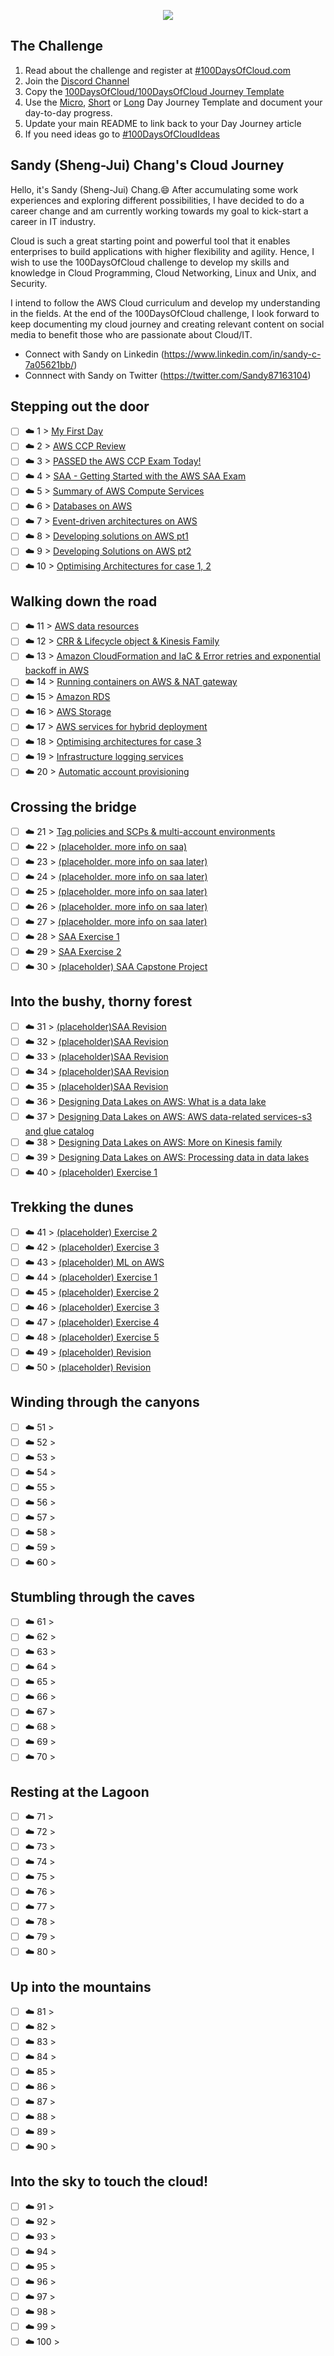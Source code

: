 <p align="center">
  <img src="banner.png">
</p>

## The Challenge
1. Read about the challenge and register at [#100DaysOfCloud.com](https://100DaysOfCloud.com)
2. Join the [Discord Channel](https://discord.gg/c6Db8nY)
3. Copy the [100DaysOfCloud/100DaysOfCloud Journey Template](https://github.com/100DaysOfCloud/100DaysOfCloud/generate)
4. Use the [Micro](Templates/000-DAY-ARTICLE-MICRO-TEMPLATE.md), [Short](Templates/001-DAY-ARTICLE-SHORT-TEMPLATE.md) or [Long](Templates/002-DAY-ARTICLE-LONG-TEMPLATE.md) Day Journey Template and document your day-to-day progress.
5. Update your main README to link back to your Day Journey article
4. If you need ideas go to [#100DaysOfCloudIdeas](https://github.com/100DaysOfCloud/100DaysOfCloudIdeas)

## Sandy (Sheng-Jui) Chang's Cloud Journey
Hello, it's Sandy (Sheng-Jui) Chang.😄 After accumulating some work experiences and exploring different possibilities, I have decided to do a career change and am currently working towards my goal to kick-start a career in IT industry. 

Cloud is such a great starting point and powerful tool that it enables enterprises to build applications with higher flexibility and agility. Hence, I wish to use the 100DaysOfCloud challenge to develop my skills and knowledge in Cloud Programming, Cloud Networking, Linux and Unix, and Security. 

I intend to follow the AWS Cloud curriculum and develop my understanding in the fields. At the end of the 100DaysOfCloud challenge, I look forward to keep documenting my cloud journey and creating relevant content on social media to benefit those who are passionate about Cloud/IT. 

- Connect with Sandy on Linkedin (https://www.linkedin.com/in/sandy-c-7a05621bb/)
- Connnect with Sandy on Twitter (https://twitter.com/Sandy87163104)

## Stepping out the door

- [ ] ☁️ 1 > [My First Day](Journey/001/Readme.md)
- [ ] ☁️ 2 > [AWS CCP Review](Journey/002/Readme.md)
- [ ] ☁️ 3 > [PASSED the AWS CCP Exam Today!](Journey/003/Readme.md)
- [ ] ☁️ 4 > [SAA - Getting Started with the AWS SAA Exam](Journey/004/Readme.md)
- [ ] ☁️ 5 > [Summary of AWS Compute Services](Journey/005/Readme.md)
- [ ] ☁️ 6 > [Databases on AWS](Journey/006/Readme.md)
- [ ] ☁️ 7 > [Event-driven architectures on AWS](Journey/007/Readme.md)
- [ ] ☁️ 8 > [Developing solutions on AWS pt1](Journey/008/Readme.md)
- [ ] ☁️ 9 > [Developing Solutions on AWS pt2](Journey/009/Readme.md)
- [ ] ☁️ 10 > [Optimising Architectures for case 1, 2](Journey/010/Readme.md)

## Walking down the road

- [ ] ☁️ 11 > [AWS data resources](Journey/011/Readme.md)
- [ ] ☁️ 12 > [CRR & Lifecycle object & Kinesis Family](Journey/012/Readme.md)
- [ ] ☁️ 13 > [Amazon CloudFormation and IaC & Error retries and exponential backoff in AWS](Journey/013/Readme.md)
- [ ] ☁️ 14 > [Running containers on AWS & NAT gateway](Journey/014/Readme.md)
- [ ] ☁️ 15 > [Amazon RDS](Journey/015/Readme.md)
- [ ] ☁️ 16 > [AWS Storage](Journey/016/Readme.md)
- [ ] ☁️ 17 > [AWS services for hybrid deployment](Journey/017/Readme.md)
- [ ] ☁️ 18 > [Optimising architectures for case 3](Journey/018/Readme.md)
- [ ] ☁️ 19 > [Infrastructure logging services](Journey/019/Readme.md)
- [ ] ☁️ 20 > [Automatic account provisioning](Journey/020/Readme.md)

## Crossing the bridge

- [ ] ☁️ 21 > [Tag policies and SCPs & multi-account environments](Journey/021/Readme.md)
- [ ] ☁️ 22 > [(placeholder. more info on saa)](Journey/022/Readme.md)
- [ ] ☁️ 23 > [(placeholder. more info on saa later)](Journey/023/Readme.md)
- [ ] ☁️ 24 > [(placeholder. more info on saa later)](Journey/024/Readme.md)
- [ ] ☁️ 25 > [(placeholder. more info on saa later)](Journey/025/Readme.md)
- [ ] ☁️ 26 > [(placeholder. more info on saa later)](Journey/026/Readme.md)
- [ ] ☁️ 27 > [(placeholder. more info on saa later)](Journey/027/Readme.md)
- [ ] ☁️ 28 > [SAA Exercise 1 ](Journey/028/Readme.md)
- [ ] ☁️ 29 > [SAA Exercise 2](Journey/029/Readme.md)
- [ ] ☁️ 30 > [(placeholder) SAA Capstone Project](Journey/030/Readme.md)

## Into the bushy, thorny forest

- [ ] ☁️ 31 > [(placeholder)SAA Revision](Journey/031/Readme.md)
- [ ] ☁️ 32 > [(placeholder)SAA Revision](Journey/032/Readme.md)
- [ ] ☁️ 33 > [(placeholder)SAA Revision](Journey/033/Readme.md)
- [ ] ☁️ 34 > [(placeholder)SAA Revision](Journey/034/Readme.md)
- [ ] ☁️ 35 > [(placeholder)SAA Revision](Journey/035/Readme.md)
- [ ] ☁️ 36 > [Designing Data Lakes on AWS: What is a data lake](Journey/036/Readme.md)
- [ ] ☁️ 37 > [Designing Data Lakes on AWS: AWS data-related services-s3 and glue catalog](Journey/037/Readme.md)
- [ ] ☁️ 38 > [Designing Data Lakes on AWS: More on Kinesis family](Journey/038/Readme.md)
- [ ] ☁️ 39 > [Designing Data Lakes on AWS: Processing data in data lakes](Journey/039/Readme.md)
- [ ] ☁️ 40 > [(placeholder) Exercise 1](Journey/040/Readme.md)

## Trekking the dunes

- [ ] ☁️ 41 > [(placeholder) Exercise 2](Journey/041/Readme.md)
- [ ] ☁️ 42 > [(placeholder) Exercise 3 ](Journey/042/Readme.md)
- [ ] ☁️ 43 > [(placeholder) ML on AWS](Journey/043/Readme.md)
- [ ] ☁️ 44 > [(placeholder) Exercise 1](Journey/044/Readme.md)
- [ ] ☁️ 45 > [(placeholder) Exercise 2](Journey/045/Readme.md)
- [ ] ☁️ 46 > [(placeholder) Exercise 3](Journey/046/Readme.md)
- [ ] ☁️ 47 > [(placeholder) Exercise 4](Journey/047/Readme.md)
- [ ] ☁️ 48 > [(placeholder) Exercise 5](Journey/048/Readme.md)
- [ ] ☁️ 49 > [(placeholder) Revision](Journey/049/Readme.md)
- [ ] ☁️ 50 > [(placeholder) Revision](Journey/050/Readme.md)

## Winding through the canyons

- [ ] ☁️ 51 > [](Journey/051/Readme.md)
- [ ] ☁️ 52 > [](Journey/052/Readme.md)
- [ ] ☁️ 53 > [](Journey/053/Readme.md)
- [ ] ☁️ 54 > [](Journey/054/Readme.md)
- [ ] ☁️ 55 > [](Journey/055/Readme.md)
- [ ] ☁️ 56 > [](Journey/056/Readme.md)
- [ ] ☁️ 57 > [](Journey/057/Readme.md)
- [ ] ☁️ 58 > [](Journey/058/Readme.md)
- [ ] ☁️ 59 > [](Journey/059/Readme.md)
- [ ] ☁️ 60 > [](Journey/060/Readme.md)

## Stumbling through the caves

- [ ] ☁️ 61 > [](Journey/061/Readme.md)
- [ ] ☁️ 62 > [](Journey/062/Readme.md)
- [ ] ☁️ 63 > [](Journey/063/Readme.md)
- [ ] ☁️ 64 > [](Journey/064/Readme.md)
- [ ] ☁️ 65 > [](Journey/065/Readme.md)
- [ ] ☁️ 66 > [](Journey/066/Readme.md)
- [ ] ☁️ 67 > [](Journey/067/Readme.md)
- [ ] ☁️ 68 > [](Journey/068/Readme.md)
- [ ] ☁️ 69 > [](Journey/069/Readme.md)
- [ ] ☁️ 70 > [](Journey/070/Readme.md)

## Resting at the Lagoon

- [ ] ☁️ 71 > [](Journey/071/Readme.md)
- [ ] ☁️ 72 > [](Journey/072/Readme.md)
- [ ] ☁️ 73 > [](Journey/073/Readme.md)
- [ ] ☁️ 74 > [](Journey/074/Readme.md)
- [ ] ☁️ 75 > [](Journey/075/Readme.md)
- [ ] ☁️ 76 > [](Journey/076/Readme.md)
- [ ] ☁️ 77 > [](Journey/077/Readme.md)
- [ ] ☁️ 78 > [](Journey/078/Readme.md)
- [ ] ☁️ 79 > [](Journey/079/Readme.md)
- [ ] ☁️ 80 > [](Journey/080/Readme.md)

## Up into the mountains

- [ ] ☁️ 81 > [](Journey/081/Readme.md)
- [ ] ☁️ 82 > [](Journey/082/Readme.md)
- [ ] ☁️ 83 > [](Journey/083/Readme.md)
- [ ] ☁️ 84 > [](Journey/084/Readme.md)
- [ ] ☁️ 85 > [](Journey/085/Readme.md)
- [ ] ☁️ 86 > [](Journey/086/Readme.md)
- [ ] ☁️ 87 > [](Journey/087/Readme.md)
- [ ] ☁️ 88 > [](Journey/088/Readme.md)
- [ ] ☁️ 89 > [](Journey/089/Readme.md)
- [ ] ☁️ 90 > [](Journey/090/Readme.md)

## Into the sky to touch the cloud!

- [ ] ☁️ 91 > [](Journey/091/Readme.md)
- [ ] ☁️ 92 > [](Journey/092/Readme.md)
- [ ] ☁️ 93 > [](Journey/093/Readme.md)
- [ ] ☁️ 94 > [](Journey/094/Readme.md)
- [ ] ☁️ 95 > [](Journey/095/Readme.md)
- [ ] ☁️ 96 > [](Journey/096/Readme.md)
- [ ] ☁️ 97 > [](Journey/097/Readme.md)
- [ ] ☁️ 98 > [](Journey/098/Readme.md)
- [ ] ☁️ 99 > [](Journey/099/Readme.md)
- [ ] ☁️ 100 > [](Journey/100/Readme.md)
